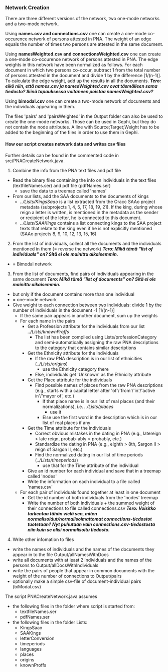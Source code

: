 ### Network Creation

There are three different versions of the network, two one-mode networks and a two-mode network.

Using <b>names.csv and connections.csv</b> one can create a one-mode co-occurence network of persons attested in PNA. The weight of an edge equals the number of times two persons are attested in the same document.

Using <b>namesWeighted.csv and connectionsWeighted.csv</b> one can create a one-mode co-occurence network of persons attested in PNA. The edge weights in this network have been normalized as follows. For each document in which two persons co-occur, subtract 1 from the total number of persons attested in the document and divide 1 by the difference \[1/(n-1)]. To calculate the edge weight, add up the results in all the documents.
***Tero: eikö niin, että names.csv ja namesWeighted.csv ovat täsmälleen sama tiedosto? Siinä tapauksessa voitaneen poistaa namesWeighted.csv?***

Using <b>bimodal.csv</b> one can create a two-mode network of documents and the individuals appearing in them.

The files 'pairs' and 'pairsWeighted' in the Output folder can also be used to create the one-mode networks. Those can be used in Gephi, but they do not contain the node attributes. A line with Source;Target;Weight has to be added to the beginning of the files in order to use them in Gephi.

#### How our script creates network data and writes csv files

Further details can be found in the commented code in src/PNACreateNetwork.java.

1. Combine the info from the PNA text files and pdf file
* Read the binary files containing the info on individuals in the text files (textfileNames.ser) and pdf file (pdfNames.ser)
   	* save the data to a treemap called 'names'
* From our lists, add the SAA documents to the documents of kings
	* _../Lists/KingsSaao_ is a list extracted from the Oracc SAAo project metadata (subprojects 1, 4, 5, 17, 18, 19, 21). If the king, during whose reign a letter is written, is mentioned in the metadata as the sender or recipient of the letter, he is connected to this document.
	* _../Lists/SAAKings_ contains a list connecting kings to the SAA project texts that relate to the king even if he is not explicitly mentioned (SAAo projects 8, 9, 10, 12, 13, 15, 16)

2. From the list of individuals, collect all the documents and the individuals mentioned in them (= reverse the network) ***Tero: Mikä tämä "list of individuals" on? Sitä ei ole mainittu aikaisemmin.***
* = Bimodal network

3. From the list of documents, find pairs of individuals appearing in the same document ***Tero: Mikä tämä "list of documents" on? Sitä ei ole mainittu aikaisemmin.***
* but only if the document contains more than one individual
* = one-mode network
* Give weight to each connection between two individuals: divide 1 by the number of individuals in the document -1 \[1/(n-1)]
	* If the same pair appears in another document, sum up the weights
	* For each name in the pairs
		* Get a Profession attribute for the individuals from our list _../Lists/knownProffs_
			* The list has been compiled using Lists/professionCategory and semi-automatically assigning the raw PNA descriptions to the category that contains similar descriptions
		* Get the Ethnicity attribute for the individuals
			* If the raw PNA description is in our list of ethnicities (_../Lists/origins_)
				* use the Ethnicity category there
			* Else, individuals get 'Unknown' as the Ethnicity attribute
		* Get the Place attribute for the individuals
			* Find possible names of places from the raw PNA descriptions (e.g., starts with a capital letter after 'of'/'from'/'in'/'active in'/'mayor of', etc.)
				* If that place name is in our list of real places (and their normalizations), i.e. _../Lists/places_
					* use it
				* Else use the first word in the description which is in our list of real places if any
		* Get the Time attribute for the individuals
			* Correct obvious mistakes in the dating in PNA (e.g., latereign > late reign, probab-ably > probably, etc.)
			* Standardize the dating in PNA (e.g., eighth > 8th, Sargon II > reign of Sargon II, etc.)
			* Find the normalized dating in our list of time periods (_../Lists/timeperiods_)
				* use that for the Time attribute of the individual
		* Give an id number for each individual and save that in a treemap called 'nodes'
		* Write the information on each individual to a file called 'names.csv'
	* For each pair of individuals found together at least in one document
		* Get the id number of both individuals from the 'nodes' treemap
		* Write the number of both individuals + the summed weight of their connections to file called connections.csv
***Tero: Voisitko tarkentaa tähän vielä sen, miten normalisoidut/normalisoimattomat connections-tiedostot tuotetaan? Nyt puhutaan vain connections.csv-tiedostosta niin kuin se olisi normalisoitu tiedosto.***

4. Write other infomation to files
* write the names of individuals and the names of the documents they appear in to the file Output/allNamesWithDocs
* write all documents with at least 2 individuals and the names of the persons to Output/allDocsWithIndividuals
* write the pairs of people that appear in common documents with the weight of the number of connections to Output/pairs
* optionally make a simple csv-file of document-individual pairs (biModal.csv)


The script PNACreateNetwork.java assumes
* the following files in the folder where script is started from:
	* textfileNames.ser
	* pdfNames.ser
* the following files in the folder Lists:
	* KingsSaao
	* SAAKings
	* letterConversion
	* timeperiods
	* languages
	* places
	* origins
	* knownProffs
